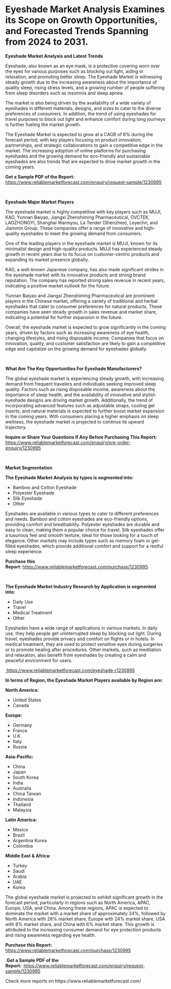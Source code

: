 <p><h1>Eyeshade Market Analysis Examines its Scope on Growth Opportunities, and Forecasted Trends Spanning from 2024 to 2031.</h1></p><p><strong>Eyeshade Market Analysis and Latest Trends</strong></p>
<p><p>Eyeshade, also known as an eye mask, is a protective covering worn over the eyes for various purposes such as blocking out light, aiding in relaxation, and promoting better sleep. The Eyeshade Market is witnessing steady growth due to the increasing awareness about the importance of quality sleep, rising stress levels, and a growing number of people suffering from sleep disorders such as insomnia and sleep apnea.</p><p>The market is also being driven by the availability of a wide variety of eyeshades in different materials, designs, and sizes to cater to the diverse preferences of consumers. In addition, the trend of using eyeshades for travel purposes to block out light and enhance comfort during long journeys is further fueling the market growth.</p><p>The Eyeshade Market is expected to grow at a CAGR of 6% during the forecast period, with key players focusing on product innovation, partnerships, and strategic collaborations to gain a competitive edge in the market. The increasing adoption of online platforms for purchasing eyeshades and the growing demand for eco-friendly and sustainable eyeshades are also trends that are expected to drive market growth in the coming years.</p></p>
<p><strong>Get a Sample PDF of the Report:&nbsp;</strong> <a href="https://www.reliablemarketforecast.com/enquiry/request-sample/1230995">https://www.reliablemarketforecast.com/enquiry/request-sample/1230995</a></p>
<p>&nbsp;</p>
<p><strong>Eyeshade Major Market Players</strong></p>
<p><p>The eyeshade market is highly competitive with key players such as MUJI, KAO, Yunnan Baiyao, Jiangxi Zhenshiming Pharmaceutical, OVCTEK, LAOZHONGYI, Shanghai Warmyou, La Tender (Shenzhen), Leyechn, and Jiammin Group. These companies offer a range of innovative and high-quality eyeshades to meet the growing demand from consumers.</p><p>One of the leading players in the eyeshade market is MUJI, known for its minimalist design and high-quality products. MUJI has experienced steady growth in recent years due to its focus on customer-centric products and expanding its market presence globally.</p><p>KAO, a well-known Japanese company, has also made significant strides in the eyeshade market with its innovative products and strong brand reputation. The company has reported strong sales revenue in recent years, indicating a positive market outlook for the future.</p><p>Yunnan Baiyao and Jiangxi Zhenshiming Pharmaceutical are prominent players in the Chinese market, offering a variety of traditional and herbal eyeshades that cater to consumer preferences for natural products. These companies have seen steady growth in sales revenue and market share, indicating a potential for further expansion in the future.</p><p>Overall, the eyeshade market is expected to grow significantly in the coming years, driven by factors such as increasing awareness of eye health, changing lifestyles, and rising disposable income. Companies that focus on innovation, quality, and customer satisfaction are likely to gain a competitive edge and capitalize on the growing demand for eyeshades globally.</p></p>
<p>&nbsp;</p>
<p><strong>What Are The Key Opportunities For Eyeshade Manufacturers?</strong></p>
<p><p>The global eyeshade market is experiencing steady growth, with increasing demand from frequent travelers and individuals seeking improved sleep quality. Factors such as rising disposable income, awareness about the importance of sleep health, and the availability of innovative and stylish eyeshade designs are driving market growth. Additionally, the trend of incorporating advanced features such as adjustable straps, cooling gel inserts, and natural materials is expected to further boost market expansion in the coming years. With consumers placing a higher emphasis on sleep wellness, the eyeshade market is projected to continue its upward trajectory.</p></p>
<p><strong>Inquire or Share Your Questions If Any Before Purchasing This Report:</strong> <a href="https://www.reliablemarketforecast.com/enquiry/pre-order-enquiry/1230995">https://www.reliablemarketforecast.com/enquiry/pre-order-enquiry/1230995</a></p>
<p>&nbsp;</p>
<p><strong>Market Segmentation</strong></p>
<p><strong>The Eyeshade Market Analysis by types is segmented into:</strong></p>
<p><ul><li>Bamboo and Cotton Eyeshade</li><li>Polyester Eyeshade</li><li>Silk Eyeshade</li><li>Other</li></ul></p>
<p><p>Eyeshades are available in various types to cater to different preferences and needs. Bamboo and cotton eyeshades are eco-friendly options, providing comfort and breathability. Polyester eyeshades are durable and easy to clean, making them a popular choice for travel. Silk eyeshades offer a luxurious feel and smooth texture, ideal for those looking for a touch of elegance. Other markets may include types such as memory foam or gel-filled eyeshades, which provide additional comfort and support for a restful sleep experience.</p></p>
<p><strong>Purchase this Report:&nbsp;</strong><a href="https://www.reliablemarketforecast.com/purchase/1230995">https://www.reliablemarketforecast.com/purchase/1230995</a></p>
<p>&nbsp;</p>
<p><strong>The Eyeshade Market Industry Research by Application is segmented into:</strong></p>
<p><ul><li>Daily Use</li><li>Travel</li><li>Medical Treatment</li><li>Other</li></ul></p>
<p><p>Eyeshades have a wide range of applications in various markets. In daily use, they help people get uninterrupted sleep by blocking out light. During travel, eyeshades provide privacy and comfort on flights or in hotels. In medical treatment, they are used to protect sensitive eyes during surgeries or to promote healing after procedures. Other markets, such as meditation and relaxation, also benefit from eyeshades by creating a calm and peaceful environment for users.</p></p>
<p><a href="https://www.reliablemarketforecast.com/eyeshade-r1230995">&nbsp;https://www.reliablemarketforecast.com/eyeshade-r1230995</a></p>
<p><strong>In terms of Region, the Eyeshade Market Players available by Region are:</strong></p>
<p>
    <p> <strong> North America: </strong>
        <ul>
            <li>United States</li>
            <li>Canada</li>
        </ul>
        </p> 
    <p> <strong> Europe: </strong>
        <ul>
            <li>Germany</li>
            <li>France</li>
            <li>U.K.</li>
            <li>Italy</li>
            <li>Russia</li>
        </ul>
        </p> 
    <p> <strong> Asia-Pacific: </strong>
        <ul>
            <li>China</li>
            <li>Japan</li>
            <li>South Korea</li>
            <li>India</li>
            <li>Australia</li>
            <li>China Taiwan</li>
            <li>Indonesia</li>
            <li>Thailand</li>
            <li>Malaysia</li>
        </ul>
        </p> 
    <p> <strong> Latin America: </strong>
        <ul>
            <li>Mexico</li>
            <li>Brazil</li>
            <li>Argentina Korea</li>
            <li>Colombia</li>
        </ul>
        </p> 
    <p> <strong> Middle East & Africa: </strong>
        <ul>
            <li>Turkey</li>
            <li>Saudi</li>
            <li>Arabia</li>
            <li>UAE</li>
            <li>Korea</li>
        </ul>
    </p>
    </p>
<p><p>The global eyeshade market is projected to exhibit significant growth in the forecast period, particularly in regions such as North America, APAC, Europe, USA, and China. Among these regions, APAC is expected to dominate the market with a market share of approximately 34%, followed by North America with 28% market share, Europe with 24% market share, USA with 8% market share, and China with 6% market share. This growth is attributed to the increasing consumer demand for eye protection products and rising awareness regarding eye health.</p></p>
<p><strong>Purchase this Report: </strong><a href="https://www.reliablemarketforecast.com/purchase/1230995">https://www.reliablemarketforecast.com/purchase/1230995</a></p>
<p>&nbsp;<strong>Get a Sample PDF of the Report:&nbsp;&nbsp;</strong><a href="https://www.reliablemarketforecast.com/enquiry/request-sample/1230995">https://www.reliablemarketforecast.com/enquiry/request-sample/1230995</a></p>
<p><strong></strong></p>
<p>Check more reports on https://www.reliablemarketforecast.com/</p>